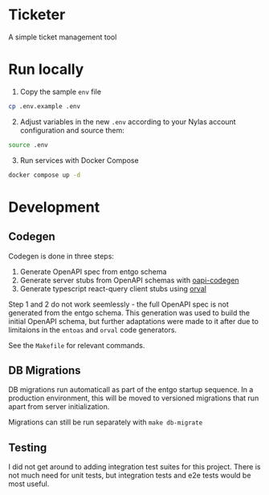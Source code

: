 # Ticketer
A simple ticket management tool


# Run locally

1. Copy the sample `env` file
```bash
cp .env.example .env
```

2. Adjust variables in the new `.env` according to your Nylas account configuration and source them:
```bash
source .env
```

3. Run services with Docker Compose

```bash
docker compose up -d
```

# Development

## Codegen

Codegen is done in three steps:
1. Generate OpenAPI spec from entgo schema
2. Generate server stubs from OpenAPI schemas with [oapi-codegen](https://github.com/oapi-codegen/oapi-codegen)
3. Generate typescript react-query client stubs using [orval](https://orval.dev/)

Step 1 and 2 do not work seemlessly - the full OpenAPI spec is not generated from the entgo schema. This generation was used to build the initial OpenAPI schema, but further adaptations were made to it after
due to limitaions in the `entoas` and `orval` code generators.

See the `Makefile` for relevant commands.

## DB Migrations

DB migrations run automaticall as part of the entgo startup sequence. In a production
environment, this will be moved to versioned migrations that run apart from server
initialization.

Migrations can still be run separately with `make db-migrate`

## Testing

I did not get around to adding integration test suites for this project. There is not much need for unit tests, but integration tests and e2e tests would be most useful.